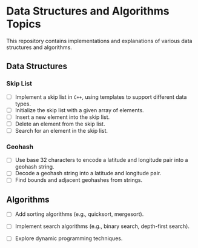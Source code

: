 
# Data Structures and Algorithms Topics

This repository contains implementations and explanations of various data structures and algorithms.

## Data Structures

### Skip List

- [ ] Implement a skip list in `C++`, using templates to support different data types.
- [ ] Initialize the skip list with a given array of elements.
- [ ] Insert a new element into the skip list.
- [ ] Delete an element from the skip list.
- [ ] Search for an element in the skip list.

### Geohash

- [ ] Use base 32 characters to encode a latitude and longitude pair into a geohash string.
- [ ] Decode a geohash string into a latitude and longitude pair.
- [ ] Find bounds and adjacent geohashes from strings.

## Algorithms

- [ ] Add sorting algorithms (e.g., quicksort, mergesort).
- [ ] Implement search algorithms (e.g., binary search, depth-first search).
- [ ] Explore dynamic programming techniques.
      

